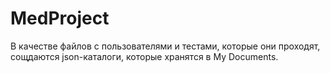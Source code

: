 # MedProject

В качестве файлов с пользователями и тестами, которые они проходят, сощдаются json-каталоги, которые хранятся в My Documents.
